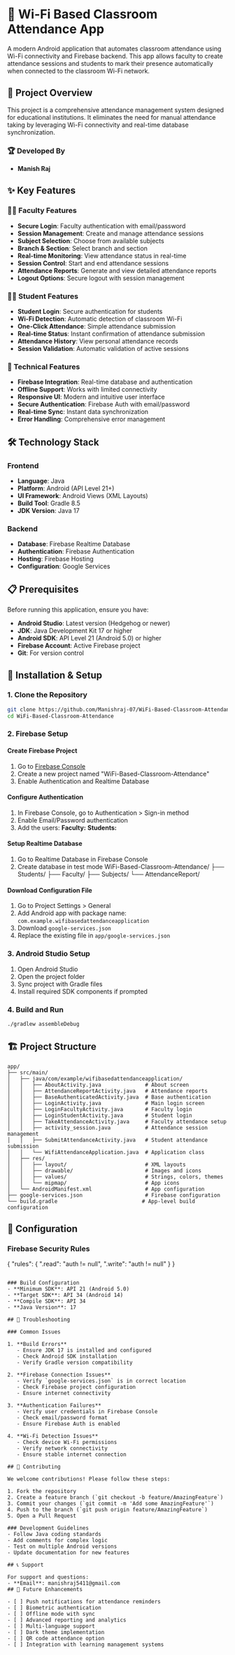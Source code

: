 # 📱 Wi-Fi Based Classroom Attendance App

A modern Android application that automates classroom attendance using Wi-Fi connectivity and Firebase backend. This app allows faculty to create attendance sessions and students to mark their presence automatically when connected to the classroom Wi-Fi network.

## 🎯 Project Overview

This project is a comprehensive attendance management system designed for educational institutions. It eliminates the need for manual attendance taking by leveraging Wi-Fi connectivity and real-time database synchronization.

### 🏆 Developed By
- **Manish Raj** 

## ✨ Key Features

### 👨‍🏫 Faculty Features
- **Secure Login**: Faculty authentication with email/password
- **Session Management**: Create and manage attendance sessions
- **Subject Selection**: Choose from available subjects
- **Branch & Section**: Select branch and section
- **Real-time Monitoring**: View attendance status in real-time
- **Session Control**: Start and end attendance sessions
- **Attendance Reports**: Generate and view detailed attendance reports
- **Logout Options**: Secure logout with session management

### 👨‍🎓 Student Features
- **Student Login**: Secure authentication for students
- **Wi-Fi Detection**: Automatic detection of classroom Wi-Fi
- **One-Click Attendance**: Simple attendance submission
- **Real-time Status**: Instant confirmation of attendance submission
- **Attendance History**: View personal attendance records
- **Session Validation**: Automatic validation of active sessions

### 🔧 Technical Features
- **Firebase Integration**: Real-time database and authentication
- **Offline Support**: Works with limited connectivity
- **Responsive UI**: Modern and intuitive user interface
- **Secure Authentication**: Firebase Auth with email/password
- **Real-time Sync**: Instant data synchronization
- **Error Handling**: Comprehensive error management

## 🛠️ Technology Stack

### Frontend
- **Language**: Java
- **Platform**: Android (API Level 21+)
- **UI Framework**: Android Views (XML Layouts)
- **Build Tool**: Gradle 8.5
- **JDK Version**: Java 17

### Backend
- **Database**: Firebase Realtime Database
- **Authentication**: Firebase Authentication
- **Hosting**: Firebase Hosting
- **Configuration**: Google Services

## 📋 Prerequisites

Before running this application, ensure you have:

- **Android Studio**: Latest version (Hedgehog or newer)
- **JDK**: Java Development Kit 17 or higher
- **Android SDK**: API Level 21 (Android 5.0) or higher
- **Firebase Account**: Active Firebase project
- **Git**: For version control

## 🚀 Installation & Setup

### 1. Clone the Repository
```bash
git clone https://github.com/Manishraj-07/WiFi-Based-Classroom-Attendance.git
cd WiFi-Based-Classroom-Attendance
```

### 2. Firebase Setup

#### Create Firebase Project
1. Go to [Firebase Console](https://console.firebase.google.com/)
2. Create a new project named "WiFi-Based-Classroom-Attendance"
3. Enable Authentication and Realtime Database

#### Configure Authentication
1. In Firebase Console, go to Authentication > Sign-in method
2. Enable Email/Password authentication
3. Add the users:
**Faculty:**
**Students:**

#### Setup Realtime Database

1. Go to Realtime Database in Firebase Console
2. Create database in test mode
WiFi-Based-Classroom-Attendance/
├── Students/
├── Faculty/
├── Subjects/
└── AttendanceReport/

#### Download Configuration File
1. Go to Project Settings > General
2. Add Android app with package name: `com.example.wifibasedattendanceapplication`
3. Download `google-services.json`
4. Replace the existing file in `app/google-services.json`

### 3. Android Studio Setup
1. Open Android Studio
2. Open the project folder
3. Sync project with Gradle files
4. Install required SDK components if prompted

### 4. Build and Run
```bash
./gradlew assembleDebug
```
## 🏗️ Project Structure

```
app/
├── src/main/
│   ├── java/com/example/wifibasedattendanceapplication/
│   │   ├── AboutActivity.java              # About screen
│   │   ├── AttendanceReportActivity.java   # Attendance reports
│   │   ├── BaseAuthenticatedActivity.java  # Base authentication
│   │   ├── LoginActivity.java              # Main login screen
│   │   ├── LoginFacultyActivity.java       # Faculty login
│   │   ├── LoginStudentActivity.java       # Student login
│   │   ├── TakeAttendanceActivity.java     # Faculty attendance setup
│   │   ├── activity_session.java           # Attendance session management
│   │   ├── SubmitAttendanceActivity.java   # Student attendance submission
│   │   └── WifiAttendanceApplication.java  # Application class
│   ├── res/
│   │   ├── layout/                         # XML layouts
│   │   ├── drawable/                       # Images and icons
│   │   ├── values/                         # Strings, colors, themes
│   │   └── mipmap/                         # App icons
│   └── AndroidManifest.xml                 # App configuration
├── google-services.json                    # Firebase configuration
└── build.gradle                           # App-level build configuration
```

## 🔧 Configuration

### Firebase Security Rules
{
  "rules": {
    ".read": "auth != null",
    ".write": "auth != null"
  }
}
```

### Build Configuration
- **Minimum SDK**: API 21 (Android 5.0)
- **Target SDK**: API 34 (Android 14)
- **Compile SDK**: API 34
- **Java Version**: 17

## 🐛 Troubleshooting

### Common Issues

1. **Build Errors**
   - Ensure JDK 17 is installed and configured
   - Check Android SDK installation
   - Verify Gradle version compatibility

2. **Firebase Connection Issues**
   - Verify `google-services.json` is in correct location
   - Check Firebase project configuration
   - Ensure internet connectivity

3. **Authentication Failures**
   - Verify user credentials in Firebase Console
   - Check email/password format
   - Ensure Firebase Auth is enabled

4. **Wi-Fi Detection Issues**
   - Check device Wi-Fi permissions
   - Verify network connectivity
   - Ensure stable internet connection

## 🤝 Contributing

We welcome contributions! Please follow these steps:

1. Fork the repository
2. Create a feature branch (`git checkout -b feature/AmazingFeature`)
3. Commit your changes (`git commit -m 'Add some AmazingFeature'`)
4. Push to the branch (`git push origin feature/AmazingFeature`)
5. Open a Pull Request

### Development Guidelines
- Follow Java coding standards
- Add comments for complex logic
- Test on multiple Android versions
- Update documentation for new features

## 📞 Support

For support and questions:
- **Email**: manishraj5411@gmail.com
## 🎯 Future Enhancements

- [ ] Push notifications for attendance reminders
- [ ] Biometric authentication
- [ ] Offline mode with sync
- [ ] Advanced reporting and analytics
- [ ] Multi-language support
- [ ] Dark theme implementation
- [ ] QR code attendance option
- [ ] Integration with learning management systems
